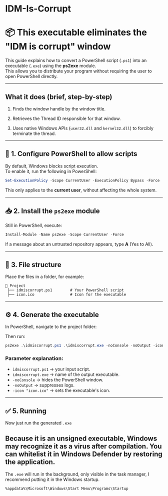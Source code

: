 # IDM-Is-Corrupt
# 📦 This executable eliminates the "IDM is corrupt" window

This guide explains how to convert a PowerShell script (`.ps1`) into an
executable (`.exe`) using the **ps2exe** module.\
This allows you to distribute your program without requiring the user to
open PowerShell directly.

------------------------------------------------------------------------
## What it does (brief, step-by-step)

1. Finds the window handle by the window title.

2. Retrieves the Thread ID responsible for that window.

3. Uses native Windows APIs (`user32.dll` and `kernel32.dll`) to forcibly terminate the thread.

------------------------------------------------------------------------
## 🔧 1. Configure PowerShell to allow scripts

By default, Windows blocks script execution.\
To enable it, run the following in PowerShell:

``` powershell
Set-ExecutionPolicy -Scope CurrentUser -ExecutionPolicy Bypass -Force
```

This only applies to the **current user**, without affecting the whole
system.

------------------------------------------------------------------------

## 📥 2. Install the `ps2exe` module

Still in PowerShell, execute:

``` powershell
Install-Module -Name ps2exe -Scope CurrentUser -Force
```

If a message about an untrusted repository appears, type **A** (Yes to
All).

------------------------------------------------------------------------

## 📂 3. File structure

Place the files in a folder, for example:

    📁 Project
     ├── idmiscorrupt.ps1        # Your PowerShell script
     ├── icon.ico                # Icon for the executable

------------------------------------------------------------------------

## ⚙️ 4. Generate the executable

In PowerShell, navigate to the project folder:

Then run:

``` powershell
ps2exe .\idmiscorrupt.ps1 .\idmiscorrupt.exe -noConsole -noOutput -icon "icon.ico"
```

### Parameter explanation:

-   `idmiscorrupt.ps1` → your input script.
-   `idmiscorrupt.exe` → name of the output executable.
-   `-noConsole` → hides the PowerShell window.
-   `-noOutput` → suppresses logs.
-   `-icon "icon.ico"` → sets the executable's icon.

------------------------------------------------------------------------

## ✅ 5. Running

Now just run the generated `.exe`
## Because it is an unsigned executable, Windows may recognize it as a virus after compilation. You can whitelist it in Windows Defender by restoring the application.

The `.exe` will run in the background, only visible in the task manager, I recommend putting it in the Windows startup.

`%appdata%\Microsoft\Windows\Start Menu\Programs\Startup`
